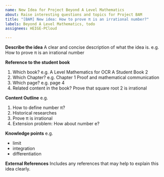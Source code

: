 ```yaml
---
name: New Idea for Project Beyond A Level Mathematics
about: Raise interesting questions and topics for Project BAM
title: "[BAM] New idea: How to prove π is an irrational number?"
labels: Beyond A Level Mathematics, todo
assignees: HEIGE-PCloud

---
```


**Describe the idea**
A clear and concise description of what the idea is.
e.g. How to prove π is an irrational number

**Reference to the student book**
1. Which book?
e.g. A Level Mathematics for OCR A Student Book 2
3. Which Chapter?
e.g. Chapter 1 Proof and mathematical communication
5. Which page?
e.g. page 4
7. Related content in the book?
Prove that square root 2 is irrational

**Content Outline**
e.g.
1. How to define number π?
2. Historical researches
3. Prove π is irrational
4. Extension problem: How about number e?

**Knowledge points**
e.g.
- limit
- integration
- differentiation

**External References**
Includes any references that may help to explain this idea clearly.
